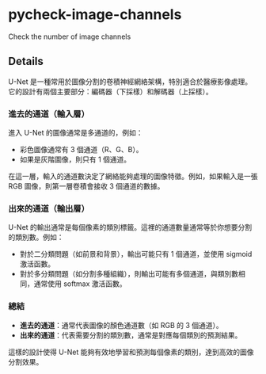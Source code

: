 # pycheck-image-channels
Check the number of image channels

## Details

U-Net 是一種常用於圖像分割的卷積神經網絡架構，特別適合於醫療影像處理。它的設計有兩個主要部分：編碼器（下採樣）和解碼器（上採樣）。

### 進去的通道（輸入層）
進入 U-Net 的圖像通常是多通道的，例如：
- 彩色圖像通常有 3 個通道（R、G、B）。
- 如果是灰階圖像，則只有 1 個通道。

在這一層，輸入的通道數決定了網絡能夠處理的圖像特徵。例如，如果輸入是一張 RGB 圖像，則第一層卷積會接收 3 個通道的數據。

### 出來的通道（輸出層）
U-Net 的輸出通常是每個像素的類別標籤。這裡的通道數量通常等於你想要分割的類別數。例如：
- 對於二分類問題（如前景和背景），輸出可能只有 1 個通道，並使用 sigmoid 激活函數。
- 對於多分類問題（如分割多種組織），則輸出可能有多個通道，與類別數相同，通常使用 softmax 激活函數。

### 總結
- **進去的通道**：通常代表圖像的顏色通道數（如 RGB 的 3 個通道）。
- **出來的通道**：代表需要分割的類別數，通常是對應每個類別的預測結果。

這樣的設計使得 U-Net 能夠有效地學習和預測每個像素的類別，達到高效的圖像分割效果。
